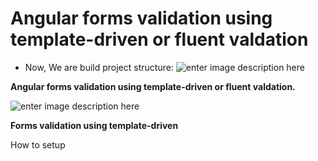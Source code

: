 # Angular forms validation using template-driven  or fluent valdation
-   Now, We are build project structure:
![enter image description here](https://lh3.googleusercontent.com/a56EloDrHW-r8HKYIAO92m2HM1yCSroeODPCtthKLaQLEdZKejAIOv3sw5W-pVJaSX1l3oV1aAFRDTnsFLz83eGBtt7DneODKFP04hMTOuhblH6BB2_qdH9oMRiSsgrVhc4GKQfh7DE4USjMQIPlDR6xhIFca8oE93os107X5g6IFufsIHP-Jtt8T1jDu9m-wEaDZu14dQ4R_SrN5rM9h3p82pSm9gJncEQ3gS4hoY6XKEXKW8x7NcGIE6QHTjHg1FMgY-zl9zja3qFStRnKqIG5jXhMBx9zh81ZERcDLJtW0PM-OSeaodDz4FadCmWQCIZCJyvx6X0xtDZ_CYhEeDRbhU39a44xyYbMV1k0k3uzC6AliSfQ81AI_9GKNxRCydSTqjy5tkOv-ZjNezqHqDULmsZZMd9r1glsRULjw-2RjrgufGy4hdDLuQmx9ebIicWZDVFI6F5e044K9QZjd4TTrLnp0pL1lAJn4EhZCPDWoEqAX0OkZy__qnFHfzppOQZ9cHd61_UKwiPNv4LpK6joMH5KmQGZbOPr6mb0wDJn1Wl9j1dpknj2rIo8-FLcFr0G-e-chCowl9YtBGKKTQT6ZQoAA5jA9aSTBYLryP59UOqVzgZ98PTrEQaf1X20IRZr8ehBY3e19G3Ee_Ka_62IRGxVG-I-j3D__PgRLoZIG9MaWS_lIXymxl5h5E7vGMEsTPwLC0TS6Uavn7oQuWNMp4yzIXE2lwJYAOS3TXGXSj6v_xjBPuThMy2_wg=w220-h384-no?authuser=0)


**Angular forms validation using template-driven or fluent valdation.**

![enter image description here](https://lh3.googleusercontent.com/dKq3xBO8EBliu7uIVTg2uLJGF2e5Lg-vCmXh89i71xSA7B4R_YMt974pIzGurG4OcBfjfYQei-s5xNiVmwXDt8VIBe7NASK382XckTL6nArml7gEPcAUoA0peww40-WgZWHB_HZGqU8bW8fA5QIrxIjI2caU5RXbxNoQ2zvdWLBeRh1j1NMHNz_gWa2bRdS_sl833QpizrqDcnEvY49zaNiC7Owa19l33YvBW8E0h_sVd9FgOIO7lEr1R4-6lDSSNZOjEEgPZFpWIsZwr8khF44cR-4stEbdEpc4T6G1Hg8ie-oCKk_Yz2NY2aN93U9zxAprnvbyGV6MXjJgq6H5RHvi1nVcKI0uaEkxlx79Rbz9yZfevgenosDhPv2GdiTXfBuP5XR80GojVVkMWj0UC8TwYuait1MXf0Xw7WZwPxhTQXTP8KoEVDhC7_GS4xXHCkhOxUa8o1KxN4w9P4v_wRuhHwIvKPoeZzF65RBODT7Lr0rF5B4QlXeXk1__pzyt37EKxhsKOYZHg17uZIrfK5faCMFlB25gp-FdbkUMMbtURWTlZiHxqZcDJuMPC234D0dXxWPR1u4FjXZF7blswgrj-UDIvov1Sr9B0H8jYxL1pVYRKbIH-o2ZUXaFbj0Y94ZeBDPHKk2DKzyqAF9EFVqyIxY5wfFI36sTqTXjlLVuNDamyIoxhJn6rGdx53blyAF_00qhda5vqpthQD_cyiC-RLbGG_4Isty6zxG6sji70mdwex9tIWIFUggMqw=w832-h384-no?authuser=0)

**Forms validation using template-driven** 

How to setup
